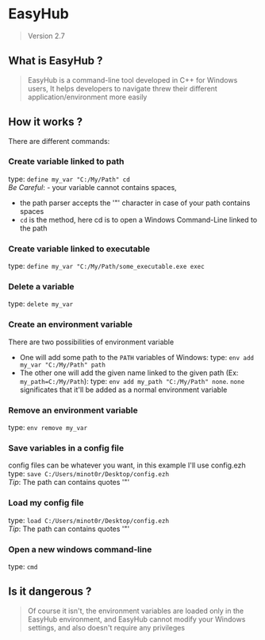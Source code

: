 # EasyHub
> Version 2.7

## What is EasyHub ?
> EasyHub is a command-line tool developed in C++ for Windows users, It helps developers
> to navigate threw their different application/environment more easily

## How it works ?

There are different commands:

### Create variable linked to path
type: `define my_var "C:/My/Path" cd`  
*Be Careful*: - your variable cannot contains spaces,  
- the path parser accepts the '"' character in case of your path contains spaces
- `cd` is the method, here cd is to open a Windows Command-Line linked to the path

### Create variable linked to executable
type: `define my_var "C:/My/Path/some_executable.exe exec`

### Delete a variable
type: `delete my_var`

### Create an environment variable
There are two possibilities of environment variable
- One will add some path to the `PATH` variables of Windows: type: `env add my_var "C:/My/Path" path`
- The other one will add the given name linked to the given path (Ex: `my_path=C:/My/Path`): type: `env add my_path "C:/My/Path" none`. `none` significates that it'll be added as a normal environment variable

### Remove an environment variable
type: `env remove my_var`

### Save variables in a config file
config files can be whatever you want, in this example I'll use config.ezh  
type: `save C:/Users/minot0r/Desktop/config.ezh`  
*Tip*: The path can contains quotes '"'

### Load my config file
type: `load C:/Users/minot0r/Desktop/config.ezh`  
*Tip*: The path can contains quotes '"'

### Open a new windows command-line
type: `cmd`


## Is it dangerous ?
> Of course it isn't, the environment variables are loaded only in the EasyHub environment,
> and EasyHub cannot modify your Windows settings, and also doesn't require any privileges
